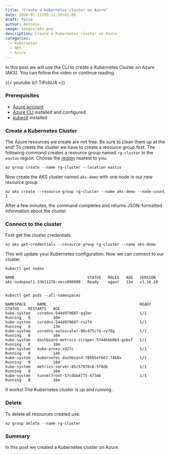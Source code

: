 ```yaml
---
title: "Create a Kubernetes cluster on Azure"
date: 2020-07-11T09:11:59+01:00
draft: false
author: Antonio
image: images/aks.png
description: Create a Kubernetes cluster on Azure
categories: 
  - Kubernetes
  - AKS
  - Azure
---
```


In this post we will use the CLI to create a Kubernetes Cluster on Azure (AKS). You can follow the video or continue reading.

{{< youtube lcf-TiPobU4 >}}

### Prerequisites
* [Azure account](https://azure.microsoft.com/en-us/)
* [Azure CLI](https://docs.microsoft.com/en-us/cli/azure/install-azure-cli?view=azure-cli-latest) installed and configured
* [kubectl](https://kubernetes.io/docs/tasks/tools/install-kubectl/) installed

### Create a Kubernetes Cluster
The Azure resources we create are not free. Be sure to clean them up at the end! To create the cluster we have to create a resource group first. The following command creates a resource group named `rg-cluster` in the `eastus` region. Choose the [region](https://azure.microsoft.com/en-us/global-infrastructure/regions/) nearest to you.
    
    az group create --name rg-cluster --location eastus

Now create the AKS cluster named `aks-demo` with one node in our new resource group

    az aks create --resource-group rg-cluster --name aks-demo --node-count 1

After a few minutes, the command completes and returns JSON-formatted information about the cluster.



### Connect to the cluster
First get the cluster credentials.

    az aks get-credentials --resource-group rg-cluster --name aks-demo

This will update your Kubernetes configuration. Now we can connect to our cluster.

    kubectl get nodes
    
    NAME                                STATUS   ROLES   AGE   VERSION
    aks-nodepool1-33611276-vmss000000   Ready    agent   12m   v1.16.10


    kubectl get pods --all-namespaces
    
    NAMESPACE     NAME                                         READY   STATUS    RESTARTS   AGE
    kube-system   coredns-544d979687-qq2mr                     1/1     Running   0          16m
    kube-system   coredns-544d979687-rs2f4                     1/1     Running   0          13m
    kube-system   coredns-autoscaler-98c475c7d-rv76g           1/1     Running   0          16m
    kube-system   dashboard-metrics-scraper-5f44bbb8b5-gxbxf   1/1     Running   0          16m
    kube-system   kube-proxy-xd2lc                             1/1     Running   0          14m
    kube-system   kubernetes-dashboard-785654f667-74k8v        1/1     Running   0          16m
    kube-system   metrics-server-85c57978c6-5f8db              1/1     Running   0          16m
    kube-system   tunnelfront-57cdbb4775-47lmb                 1/1     Running   0          16m

It works! The Kubernetes cluster is up and running.

### Delete
To delete all resources created use:

    az group delete --name rg-cluster

### Summary
In this post we created a Kubernetes cluster on Azure.

